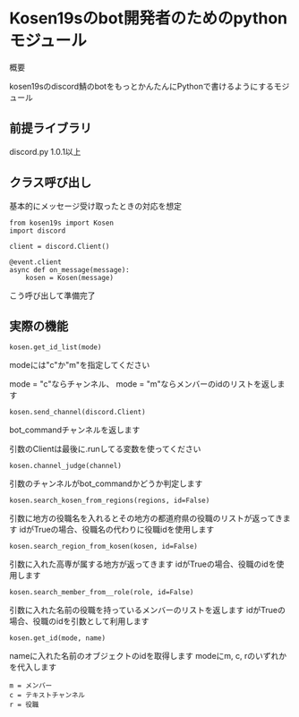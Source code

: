 Kosen19sのbot開発者のためのpythonモジュール
==
概要

kosen19sのdiscord鯖のbotをもっとかんたんにPythonで書けるようにするモジュール

## 前提ライブラリ
discord.py 1.0.1以上

## クラス呼び出し
基本的にメッセージ受け取ったときの対応を想定
    
    from kosen19s import Kosen
    import discord
    
    client = discord.Client()
    
    @event.client
    async def on_message(message):
        kosen = Kosen(message)

こう呼び出して準備完了

## 実際の機能

    kosen.get_id_list(mode)

modeには"c"か"m"を指定してください

mode = "c"ならチャンネル、
mode = "m"ならメンバーのidのリストを返します


    kosen.send_channel(discord.Client)

bot_commandチャンネルを返します

引数のClientは最後に.runしてる変数を使ってください


    kosen.channel_judge(channel)
引数のチャンネルがbot_commandかどうか判定します


    kosen.search_kosen_from_regions(regions, id=False)
引数に地方の役職名を入れるとその地方の都道府県の役職のリストが返ってきます
idがTrueの場合、役職名の代わりに役職idを使用します

    kosen.search_region_from_kosen(kosen, id=False)
引数に入れた高専が属する地方が返ってきます
idがTrueの場合、役職のidを使用します

    kosen.search_member_from__role(role, id=False)
引数に入れた名前の役職を持っているメンバーのリストを返します
idがTrueの場合、役職のidを引数として利用します

    kosen.get_id(mode, name)
nameに入れた名前のオブジェクトのidを取得します
modeにm, c, rのいずれかを代入します

    m = メンバー
    c = テキストチャンネル
    r = 役職